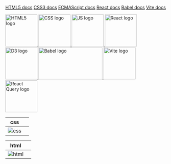 ﻿<a href="https://html.spec.whatwg.org/multipage/">HTML5 docs</a>
<a href="https://www.w3.org/Style/CSS/Overview.en.html">CSS3 docs</a>
<a href="https://tc39.es/ecma262/">ECMAScript docs</a>
<a href="https://react.dev/">React docs</a>
<a href="https://babeljs.io/">Babel docs</a>
<a href="https://vitejs.dev/">Vite docs</a>


<div class="logos">
  <span class="HTML5">
    <a href="https://html.spec.whatwg.org/multipage/">
      <img
        src="https://github.com/AndriiKot/___Icons__and__Links___/blob/main/icons/html-1.svg"
        alt="HTML5 logo"
        width="100"
        height="100"
      />
    </a>
  </span>

  <span class="CSS">
    <a href="https://www.w3.org/Style/CSS/Overview.en.html">
      <img
        src="https://github.com/AndriiKot/___Icons__and__Links___/blob/main/icons/css-3.svg"
        alt="CSS logo"
        width="100"
        height="100"
      />
    </a>
  </span>

  <span class="JS">
    <a href="https://tc39.es/ecma262/">
      <img
        src="https://github.com/AndriiKot/___Icons__and__Links___/blob/main/icons/javascript-1.svg"
        alt="JS logo"
        width="100"
        height="100"
      />
    </a>
  </span> 
  
  <span class="React">
    <a href="https://react.dev/">
      <img
        src="https://github.com/AndriiKot/___Icons__and__Links___/blob/main/icons/react-2.svg"
        alt="React logo"
        width="100"
        height="100"
      />
    </a>
  </span>

  <span class="D3">
    <a href="https://d3js.org/">
      <img
        src="https://github.com/AndriiKot/___Icons__and__Links___/blob/main/icons/d3-2.svg"
        alt="D3 logo"
        width="100"
        height="100"
      />
    </a>
  </span>

  <span class="Babel">
    <a href="https://babeljs.io/">
      <img
        src="https://github.com/AndriiKot/___Icons__and__Links___/blob/main/icons/babel-10.svg"
        alt="Babel logo"
        width="200"
        height="100"
      />
    </a>
  </span>

  <span class="Vite">
    <a href="https://vitejs.dev/">
      <img
        src="https://github.com/AndriiKot/___Icons__and__Links___/blob/main/icons/vitejs.svg"
        alt="Vite logo"
        width="100"
        height="100"
      />
    </a>
  </span>

  <span class="React Query">
    <a href="https://tanstack.com/">
      <img
        src="https://github.com/AndriiKot/___Icons__and__Links___/blob/main/icons/react-query-seeklogo.svg"
        alt="React Query logo"
        width="100"
        height="100"
      />
    </a>
  </span>
</div>
<table>
<thead>
<tr>
<th>
css
<th>
</tr>
</thead>
<tbody>
<tr>
<td>
<img src=https://github.com/AndriiKot/___Icons__and__Links___/blob/main/icons/css-3.svg alt=css>
<td>
</tr>
</tbody>
</table>
<table>
<thead>
<tr>
<th>
html
<th>
</tr>
</thead>
<tbody>
<tr>
<td>
<img src=https://github.com/AndriiKot/___Icons__and__Links___/blob/main/icons/html-1.svg alt=html>
<td>
</tr>
</tbody>
</table>
